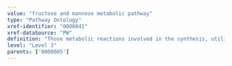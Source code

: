 ```yaml
---
value: "fructose and mannose metabolic pathway"
type: "Pathway Ontology"
xref-identifier: "0000041"
xref-dataSource: "PW"
definition: "Those metabolic reactions involved in the synthesis, utilization and/or degradation of fructose and mannose, as depicted in the KEGG diagram."
level: "Level 3"
parents: ['0000005']
---
```

